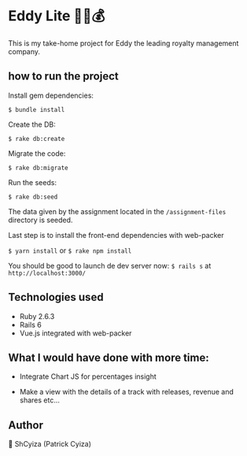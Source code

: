 # Eddy Lite 🎵🎵💰

This is my take-home project for Eddy the leading royalty management company.

## how to run the project
Install gem dependencies:

```$ bundle install```

Create the DB:

```$ rake db:create```

Migrate the code:

```$ rake db:migrate```

Run the seeds:

```$ rake db:seed```

The data given by the assignment located in the ```/assignment-files```  directory is seeded.

Last step is to install the front-end dependencies with web-packer

```$ yarn install``` or ```$ rake npm install```

You should be good to launch de dev server now: ```$ rails s``` at ```http://localhost:3000/```

## Technologies used
- Ruby 2.6.3
- Rails 6
- Vue.js integrated with web-packer

## What I would have done with more time:

* Integrate Chart JS for percentages insight

* Make a view  with the details of a track with releases, revenue and shares etc...

## Author
👤 ShCyiza (Patrick Cyiza)
